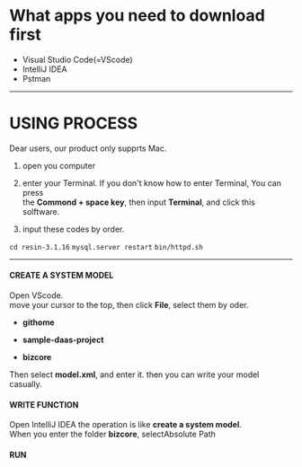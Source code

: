 
# What apps you need to download first # 

+ Visual Studio Code(=VScode)  
+ IntelliJ IDEA
+ Pstman


___

# USING PROCESS #

Dear users, our product only supprts Mac. 

1. open you computer 

2. enter your Terminal. If you don't know how to enter Terminal, You can press  
the **Commond + space key**, then input **Terminal**, and click this solftware.   

3. input these codes by order.  

`cd resin-3.1.16`
`mysql.server restart`
`bin/httpd.sh `


___

#### CREATE A SYSTEM MODEL #####

Open VScode.  
move your cursor to the top, then click **File**, select them by oder.  
+ **githome**  

+ **sample-daas-project**

+ **bizcore**

Then select **model.xml**, and enter it.  then you can write your model casually. 




#### WRITE FUNCTION ####

Open IntelliJ IDEA
the operation is like **create a system model**.  
When you enter the folder **bizcore**, selectAbsolute Path


#### RUN ####